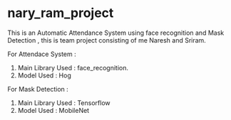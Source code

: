 # nary_ram_project
This is an Automatic Attendance System using face recognition and Mask Detection , this is team project consisting of me Naresh and Sriram.

For Attendace System :
1. Main Library Used : face_recognition.
2. Model Used : Hog

For Mask Detection :
1. Main Library Used : Tensorflow
2. Model Used : MobileNet
